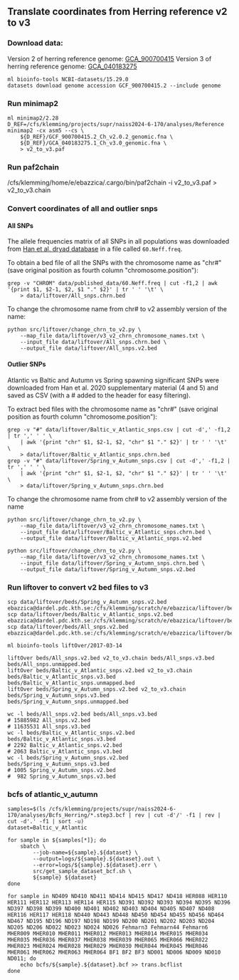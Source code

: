 ## Translate coordinates from Herring reference v2 to v3

### Download data:

Version 2 of herring reference genome:
[GCA_900700415](https://www.ncbi.nlm.nih.gov/datasets/genome/GCF_900700415.2/)
Version 3 of herring reference genome:
[GCA_040183275](https://www.ncbi.nlm.nih.gov/datasets/genome/GCA_040183275/)
```
ml bioinfo-tools NCBI-datasets/15.29.0
datasets download genome accession GCF_900700415.2 --include genome
```

### Run minimap2

```
ml minimap2/2.28
D_REF=/cfs/klemming/projects/supr/naiss2024-6-170/analyses/Reference
minimap2 -cx asm5 --cs \
    ${D_REF}/GCF_900700415.2_Ch_v2.0.2_genomic.fna \
    ${D_REF}/GCA_040183275.1_Ch_v3.0_genomic.fna \
    > v2_to_v3.paf
```

### Run paf2chain

/cfs/klemming/home/e/ebazzica/.cargo/bin/paf2chain -i v2_to_v3.paf > v2_to_v3.chain

### Convert coordinates of all and outlier snps

#### All SNPs

The allele frequencies matrix of all SNPs in all populations was downloaded from [Han et al. dryad database](https://doi.org/10.5061/dryad.pnvx0k6kr) in a file called `60.Neff.freq`.

To obtain a bed file of all the SNPs with the chromosome name as "chr#" (save original position as fourth column "chromosome.position"):
```
grep -v "CHROM" data/published_data/60.Neff.freq | cut -f1,2 | awk '{print $1, $2-1, $2, $1 "." $2}' | tr ' ' '\t' \
    > data/liftover/All_snps.chrn.bed
```
To change the chromosome name from chr# to v2 assembly version of the name:
```
python src/liftover/change_chrn_to_v2.py \
    --map_file data/liftover/v3_v2_chrn_chromosome_names.txt \
    --input_file data/liftover/All_snps.chrn.bed \
    --output_file data/liftover/All_snps.v2.bed
```

#### Outlier SNPs

Atlantic vs Baltic and Autumn vs Spring spawning significant SNPs were downloaded from Han et al. 2020 supplementary material (4 and 5) and saved as CSV (with a # added to the header for easy filtering).

To extract bed files with the chromosome name as "chr#" (save original position as fourth column "chromosome.position"):
```
grep -v "#" data/liftover/Baltic_v_Atlantic_snps.csv | cut -d',' -f1,2 | tr ',' ' ' \
    | awk '{print "chr" $1, $2-1, $2, "chr" $1 "." $2}' | tr ' ' '\t' \
    > data/liftover/Baltic_v_Atlantic_snps.chrn.bed
grep -v "#" data/liftover/Spring_v_Autumn_snps.csv | cut -d',' -f1,2 | tr ',' ' ' \
    | awk '{print "chr" $1, $2-1, $2, "chr" $1 "." $2}' | tr ' ' '\t' \
    > data/liftover/Spring_v_Autumn_snps.chrn.bed
```
To change the chromosome name from chr# to v2 assembly version of the name
```
python src/liftover/change_chrn_to_v2.py \
    --map_file data/liftover/v3_v2_chrn_chromosome_names.txt \
    --input_file data/liftover/Baltic_v_Atlantic_snps.chrn.bed \
    --output_file data/liftover/Baltic_v_Atlantic_snps.v2.bed

python src/liftover/change_chrn_to_v2.py \
    --map_file data/liftover/v3_v2_chrn_chromosome_names.txt \
    --input_file data/liftover/Spring_v_Autumn_snps.chrn.bed \
    --output_file data/liftover/Spring_v_Autumn_snps.v2.bed
```

### Run liftover to convert v2 bed files to v3

```
scp data/liftover/beds/Spring_v_Autumn_snps.v2.bed ebazzica@dardel.pdc.kth.se:/cfs/klemming/scratch/e/ebazzica/liftover/beds
scp data/liftover/beds/Baltic_v_Atlantic_snps.v2.bed ebazzica@dardel.pdc.kth.se:/cfs/klemming/scratch/e/ebazzica/liftover/beds
scp data/liftover/beds/All_snps.v2.bed ebazzica@dardel.pdc.kth.se:/cfs/klemming/scratch/e/ebazzica/liftover/beds

ml bioinfo-tools liftOver/2017-03-14

liftOver beds/All_snps.v2.bed v2_to_v3.chain beds/All_snps.v3.bed beds/All_snps.unmapped.bed
liftOver beds/Baltic_v_Atlantic_snps.v2.bed v2_to_v3.chain beds/Baltic_v_Atlantic_snps.v3.bed beds/Baltic_v_Atlantic_snps.unmapped.bed
liftOver beds/Spring_v_Autumn_snps.v2.bed v2_to_v3.chain beds/Spring_v_Autumn_snps.v3.bed beds/Spring_v_Autumn_snps.unmapped.bed

wc -l beds/All_snps.v2.bed beds/All_snps.v3.bed
# 15885982 All_snps.v2.bed
# 11635531 All_snps.v3.bed
wc -l beds/Baltic_v_Atlantic_snps.v2.bed beds/Baltic_v_Atlantic_snps.v3.bed
# 2292 Baltic_v_Atlantic_snps.v2.bed
# 2063 Baltic_v_Atlantic_snps.v3.bed
wc -l beds/Spring_v_Autumn_snps.v2.bed beds/Spring_v_Autumn_snps.v3.bed
# 1005 Spring_v_Autumn_snps.v2.bed
#  982 Spring_v_Autumn_snps.v3.bed
```

### bcfs of atlantic_v_autumn

```
samples=$(ls /cfs/klemming/projects/supr/naiss2024-6-170/analyses/Bcfs_Herring/*.step3.bcf | rev | cut -d'/' -f1 | rev | cut -d'.' -f1 | sort -u)
dataset=Baltic_v_Atlantic

for sample in ${samples[*]}; do
    sbatch \
        --job-name=${sample}.${dataset} \
        --output=logs/${sample}.${dataset}.out \
        --error=logs/${sample}.${dataset}.err \
        src/get_sample_dataset_bcf.sh \
        ${sample} ${dataset}
done

for sample in ND409 ND410 ND411 ND414 ND415 ND417 ND418 HER088 HER110 HER111 HER112 HER113 HER114 HER115 ND391 ND392 ND393 ND394 ND395 ND396 ND397 ND398 ND399 ND400 ND401 ND402 ND403 ND404 ND405 ND407 ND408 HER116 HER117 HER118 ND440 ND443 ND448 ND450 ND454 ND455 ND456 ND464 ND467 ND195 ND196 ND197 ND198 ND199 ND200 ND201 ND202 ND203 ND204 ND205 ND206 ND022 ND023 ND024 ND026 Fehmarn3 Fehmarn44 Fehmarn6 MHER009 MHER010 MHER011 MHER012 MHER013 MHER014 MHER015 MHER034 MHER035 MHER036 MHER037 MHER038 MHER039 MHER065 MHER066 MHER022 MHER023 MHER024 MHER028 MHER029 MHER030 MHER044 MHER045 MHER046 MHER061 MHER062 MHER063 MHER064 BF1 BF2 BF3 ND001 ND006 ND009 ND010 ND011; do
    echo bcfs/${sample}.${dataset}.bcf >> trans.bcflist
done
```